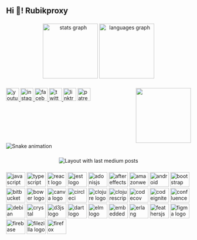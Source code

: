<h2 align="left">Hi 👋! Rubikproxy</h2>

###

<div align="center">
  <img src="https://github-readme-stats.vercel.app/api?hide_title=false&hide_rank=false&show_icons=true&include_all_commits=true&count_private=true&disable_animations=false&theme=dracula&locale=en&hide_border=true&username=rubikproxy" height="150" alt="stats graph"  />
  <img src="https://github-readme-stats.vercel.app/api/top-langs?locale=en&hide_title=false&layout=compact&card_width=320&langs_count=5&theme=dracula&hide_border=true&username=rubikproxy" height="150" alt="languages graph"  />
</div>

###

<img align="right" height="150" src="https://media4.giphy.com/media/3o7bu6KDIpS4OFRP6o/giphy.gif?cid=ecf05e474to3ucem5tf6zzd35owf42gjug7p5619yc1ugggj&rid=giphy.gif&ct=g"  />

###

<div align="left">
  <a href="https://www.youtube.com/@rubikproxy" target="_blank">
    <img src="https://img.shields.io/static/v1?message=Youtube&logo=youtube&label=&color=FF0000&logoColor=white&labelColor=&style=for-the-badge" height="35" alt="youtube logo"  />
  </a>
  <a href="https://www.instagram.com/rubikproxy" target="_blank">
    <img src="https://img.shields.io/static/v1?message=Instagram&logo=instagram&label=&color=E4405F&logoColor=white&labelColor=&style=for-the-badge" height="35" alt="instagram logo"  />
  </a>
  <a href="https://www.facebook.com/rubikproxy" target="_blank">
    <img src="https://img.shields.io/static/v1?message=Facebook&logo=facebook&label=&color=1877F2&logoColor=white&labelColor=&style=for-the-badge" height="35" alt="facebook logo"  />
  </a>
  <a href="http://twitter.com/rubikproxy" target="_blank">
    <img src="https://img.shields.io/static/v1?message=Twitter&logo=twitter&label=&color=1DA1F2&logoColor=white&labelColor=&style=for-the-badge" height="35" alt="twitter logo"  />
  </a>
  <img src="https://img.shields.io/static/v1?message=Linktree&logo=linktree&label=&color=1de9b6&logoColor=white&labelColor=&style=for-the-badge" height="35" alt="linktree logo"  />
  <a href="https://www.patreon.com/rubik_proxy" target="_blank">
    <img src="https://img.shields.io/static/v1?message=Patreon&logo=patreon&label=&color=F96854&logoColor=white&labelColor=&style=for-the-badge" height="35" alt="patreon logo"  />
  </a>
</div>

###

<br clear="both">

<img src="https://raw.githubusercontent.com/rubikproxy/rubikproxy/blob/output/snake.svg" alt="Snake animation" />

###

<div align="center">
  <img src="https://github-read-medium-git-main.pahlevikun.vercel.app/latest?limit=4&username=rubikproxy&theme=prussian" alt="Layout with last medium posts"  />
</div>

###

<div align="left">
  <img src="https://cdn.jsdelivr.net/gh/devicons/devicon/icons/javascript/javascript-original.svg" height="40" width="52" alt="javascript logo"  />
  <img src="https://cdn.jsdelivr.net/gh/devicons/devicon/icons/typescript/typescript-original.svg" height="40" width="52" alt="typescript logo"  />
  <img src="https://cdn.jsdelivr.net/gh/devicons/devicon/icons/react/react-original.svg" height="40" width="52" alt="react logo"  />
  <img src="https://cdn.jsdelivr.net/gh/devicons/devicon/icons/jest/jest-plain.svg" height="40" width="52" alt="jest logo"  />
  <img src="https://cdn.jsdelivr.net/gh/devicons/devicon/icons/adonisjs/adonisjs-original.svg" height="40" width="52" alt="adonisjs logo"  />
  <img src="https://cdn.jsdelivr.net/gh/devicons/devicon/icons/aftereffects/aftereffects-original.svg" height="40" width="52" alt="aftereffects logo"  />
  <img src="https://cdn.jsdelivr.net/gh/devicons/devicon/icons/amazonwebservices/amazonwebservices-original.svg" height="40" width="52" alt="amazonwebservices logo"  />
  <img src="https://cdn.jsdelivr.net/gh/devicons/devicon/icons/android/android-original.svg" height="40" width="52" alt="android logo"  />
  <img src="https://cdn.jsdelivr.net/gh/devicons/devicon/icons/bootstrap/bootstrap-original.svg" height="40" width="52" alt="bootstrap logo"  />
  <img src="https://cdn.jsdelivr.net/gh/devicons/devicon/icons/bitbucket/bitbucket-original.svg" height="40" width="52" alt="bitbucket logo"  />
  <img src="https://cdn.jsdelivr.net/gh/devicons/devicon/icons/bower/bower-original.svg" height="40" width="52" alt="bower logo"  />
  <img src="https://cdn.jsdelivr.net/gh/devicons/devicon/icons/canva/canva-original.svg" height="40" width="52" alt="canva logo"  />
  <img src="https://cdn.jsdelivr.net/gh/devicons/devicon/icons/circleci/circleci-plain.svg" height="40" width="52" alt="circleci logo"  />
  <img src="https://cdn.jsdelivr.net/gh/devicons/devicon/icons/clojure/clojure-original.svg" height="40" width="52" alt="clojure logo"  />
  <img src="https://cdn.jsdelivr.net/gh/devicons/devicon/icons/clojurescript/clojurescript-original.svg" height="40" width="52" alt="clojurescript logo"  />
  <img src="https://cdn.jsdelivr.net/gh/devicons/devicon/icons/codecov/codecov-plain.svg" height="40" width="52" alt="codecov logo"  />
  <img src="https://cdn.jsdelivr.net/gh/devicons/devicon/icons/codeigniter/codeigniter-plain.svg" height="40" width="52" alt="codeigniter logo"  />
  <img src="https://cdn.jsdelivr.net/gh/devicons/devicon/icons/confluence/confluence-original.svg" height="40" width="52" alt="confluence logo"  />
  <img src="https://cdn.jsdelivr.net/gh/devicons/devicon/icons/debian/debian-original.svg" height="40" width="52" alt="debian logo"  />
  <img src="https://cdn.jsdelivr.net/gh/devicons/devicon/icons/crystal/crystal-original.svg" height="40" width="52" alt="crystal logo"  />
  <img src="https://cdn.jsdelivr.net/gh/devicons/devicon/icons/d3js/d3js-original.svg" height="40" width="52" alt="d3js logo"  />
  <img src="https://cdn.jsdelivr.net/gh/devicons/devicon/icons/dart/dart-original.svg" height="40" width="52" alt="dart logo"  />
  <img src="https://cdn.jsdelivr.net/gh/devicons/devicon/icons/elm/elm-original.svg" height="40" width="52" alt="elm logo"  />
  <img src="https://cdn.jsdelivr.net/gh/devicons/devicon/icons/embeddedc/embeddedc-original.svg" height="40" width="52" alt="embeddedc logo"  />
  <img src="https://cdn.jsdelivr.net/gh/devicons/devicon/icons/erlang/erlang-original.svg" height="40" width="52" alt="erlang logo"  />
  <img src="https://cdn.jsdelivr.net/gh/devicons/devicon/icons/feathersjs/feathersjs-original.svg" height="40" width="52" alt="feathersjs logo"  />
  <img src="https://cdn.jsdelivr.net/gh/devicons/devicon/icons/figma/figma-original.svg" height="40" width="52" alt="figma logo"  />
  <img src="https://cdn.jsdelivr.net/gh/devicons/devicon/icons/firebase/firebase-plain.svg" height="40" width="52" alt="firebase logo"  />
  <img src="https://cdn.jsdelivr.net/gh/devicons/devicon/icons/filezilla/filezilla-plain.svg" height="40" width="52" alt="filezilla logo"  />
  <img src="https://cdn.jsdelivr.net/gh/devicons/devicon/icons/firefox/firefox-original.svg" height="40" width="52" alt="firefox logo"  />
</div>

###
